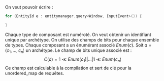 On veut pouvoir écrire :
```C++
for (EntityId e : entitymanager.query<Window, InputEvent>()) {

}
```
Chaque type de composant est numéroté.
On veut obtenir un identifiant unique par archétype. On utilise des champs de bits pour chaque ensemble de types.
Chaque composant a un énumérant associé $Enum(c)$. Soit $a = (c_1, \dots, c_n)$ un archétype.
Le champ de bits unique associé est :
$$C(a) = 1\ll Enum(c_1) | \dots | 1\ll Enum(c_n)$$
Ce champ est calculable à la compilation et sert de clé pour la unordered_map de requêtes.